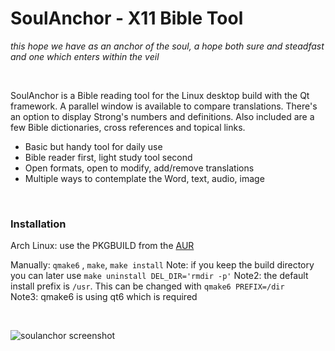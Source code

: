 # SoulAnchor - X11 Bible Tool

*this hope we have as an anchor of the soul, a hope both sure and steadfast and one which enters within the veil*

&nbsp;

SoulAnchor is a Bible reading tool for the Linux desktop build with the Qt framework. A parallel window is available to compare translations. There's an option to display Strong's numbers and definitions. Also included are a few Bible dictionaries, cross references and topical links. 

* Basic but handy tool for daily use
* Bible reader first, light study tool second
* Open formats, open to modify, add/remove translations
* Multiple ways to contemplate the Word, text, audio, image

&nbsp;

### Installation

Arch Linux: use the PKGBUILD from the [AUR](https://aur.archlinux.org/packages/soulanchor "archlinux user depository")

Manually: `qmake6` , `make`, `make install`
Note: if you keep the build directory you can later use `make uninstall DEL_DIR='rmdir -p'` 
Note2: the default install prefix is `/usr`. This can be changed with `qmake6 PREFIX=/dir`  
Note3: qmake6 is using qt6 which is required

&nbsp;

![soulanchor screenshot](/../screenshots/soulanchor-01.png?raw=true "screenshot")
